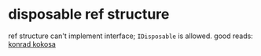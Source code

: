 ﻿# disposable ref structure

ref structure can't implement interface; `IDisposable` is allowed. good reads:
[konrad kokosa](https://tooslowexception.com/disposable-ref-structs-in-c-8-0/)